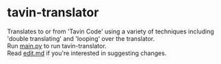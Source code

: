 # tavin-translator
Translates to or from 'Tavin Code' using a variety of techniques including 'double translating' and 'looping' over the translator.  
Run [main.py](main.py) to run tavin-translator.  
Read [edit.md](edit.md) if you're interested in suggesting changes.
